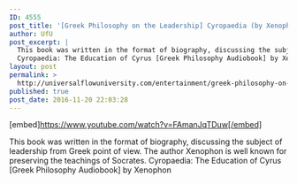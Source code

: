 ```yaml
---
ID: 4555
post_title: '[Greek Philosophy on the Leadership] Cyropaedia (by Xenophon)'
author: UfU
post_excerpt: |
  This book was written in the format of biography, discussing the subject of leadership from Greek point of view. The author Xenophon is well known for preserving the teachings of Socrates.
  Cyropaedia: The Education of Cyrus [Greek Philosophy Audiobook] by Xenophon
layout: post
permalink: >
  http://universalflowuniversity.com/entertainment/greek-philosophy-on-the-leadership-cyropaedia-by-xenophon/
published: true
post_date: 2016-11-20 22:03:28
---
```

[embed]https://www.youtube.com/watch?v=FAmanJqTDuw[/embed]<br>
<p>This book was written in the format of biography, discussing the subject of leadership from Greek point of view. The author Xenophon is well known for preserving the teachings of Socrates.
Cyropaedia: The Education of Cyrus [Greek Philosophy Audiobook] by Xenophon</p>